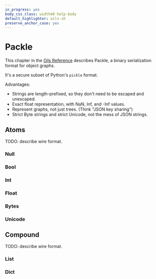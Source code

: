```yaml
---
in_progress: yes
body_css_class: width40 help-body
default_highlighter: oils-sh
preserve_anchor_case: yes
---
```


Packle
======

This chapter in the [Oils Reference](index.html) describes Packle, a binary
serialization format for object graphs.

It's a secure subset of Python's `pickle` format.

Advantages:

- Strings are length-prefixed, so they don't need to be escaped and unescaped.
- Exact float representation, with NaN, Inf, and -Inf values.
- Represent graphs, not just trees.  (Think "JSON key sharing")
- Strict Byte strings and strict Unicode, not the mess of JSON strings.

<div id="toc">
</div>


## Atoms

TODO: describe wire format.

### Null

### Bool

### Int

### Float

### Bytes

### Unicode

## Compound

TODO: describe wire format.

### List

### Dict


[JSON]: https://json.org

